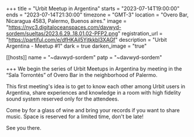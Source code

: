 +++
title = "Urbit Meetup in Argentina"
starts = "2023-07-14T19:00:00"
ends = "2023-07-14T21:30:00"
timezone = "GMT-3"
location = "Overo Bar, Nicaragua 4583, Palermo, Buenos aires."
image = "https://nyc3.digitaloceanspaces.com/davwyd-sordem/sueltas/2023.6.29..18.01.02-PFP2.png"
registration_url = "https://partiful.com/e/dfHKAil5Yjtkkbl3XAGf"
description = "Urbit Argentina - Meetup #1"
dark = true
darken_image = "true"

[[hosts]]
name = "~davwyd-sordem"
patp = "~davwyd-sordem"

+++
We begin the series of Urbit Meetups in Argentina by meeting in the “Sala Torrontés” of Overo Bar in the neighborhood of Palermo.

This first meeting's idea is to get to know each other among Urbit users in Argentina, share experiences and knowledge in a room with high fidelity sound system reserved only for the attendees.

Come by for a glass of wine and bring your records if you want to share music. Space is reserved for a limited time, don't be late!

See you there.
